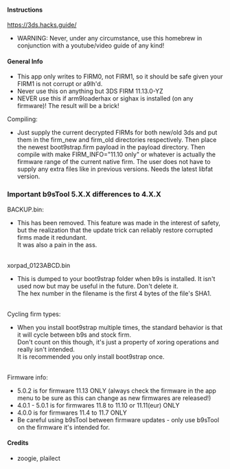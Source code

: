 #### Instructions

https://3ds.hacks.guide/<br>
- WARNING: Never, under any circumstance, use this homebrew in conjunction with a youtube/video guide of any kind!<br>

#### General Info

- This app only writes to FIRM0, not FIRM1, so it should be safe given your FIRM1 is not corrupt or a9lh'd.<br>
- Never use this on anything but 3DS FIRM 11.13.0-YZ<br>
- NEVER use this if arm9loaderhax or sighax is installed (on any firmware)! The result will be a brick!<br>

Compiling: 
- Just supply the current decrypted FIRMs for both new/old 3ds and put them in the firm_new and firm_old 
directories respectively. Then place the newest boot9strap.firm payload in the payload directory. Then compile with
make FIRM_INFO="11.10 only" or whatever is actually the firmware range of the current native firm.
The user does not have to supply any extra files like in previous versions. Needs the latest libfat version.

### Important b9sTool 5.X.X differences to 4.X.X

BACKUP.bin:<br>
- This has been removed. This feature was made in the interest of safety, but the realization that the update trick can reliably restore corrupted firms made it redundant.<br>
It was also a pain in the ass.<br><br>

xorpad_0123ABCD.bin<br>
- This is dumped to your boot9strap folder when b9s is installed. It isn't used now but may be useful in the future. Don't delete it.<br>
The hex number in the filename is the first 4 bytes of the file's SHA1.<br><br>

Cycling firm types:<br>
- When you install boot9strap multiple times, the standard behavior is that it will cycle between b9s and stock firm.<br>
Don't count on this though, it's just a property of xoring operations and really isn't intended.<br>
It is recommended you only install boot9strap once.<br><br>

Firmware info:<br>
- 5.0.2 is for firmware 11.13 ONLY (always check the firmware in the app menu to be sure as this can change as new firmwares are released!)<br>
- 4.0.1 - 5.0.1 is for firmwares 11.8 to 11.10 or 11.11(eur) ONLY<br>
- 4.0.0 is for firmwares 11.4 to 11.7 ONLY<br>
- Be careful using b9sTool between firmware updates -  only use b9sTool on the firmware it's intended for.<br>

#### Credits

+ zoogie, plailect
